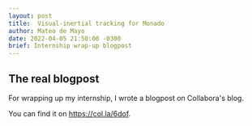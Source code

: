 ```yaml
---
layout: post
title:  Visual-inertial tracking for Monado
author: Mateo de Mayo
date: 2022-04-05 21:50:00 -0300
brief: Internship wrap-up blogpost
---
```


## The real blogpost

For wrapping up my internship, I wrote a blogpost on Collabora's blog.

You can find it on <https://col.la/6dof>.

